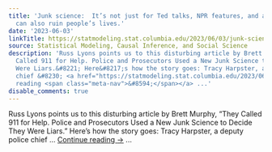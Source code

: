 ```yaml
---
title: 'Junk science:  It’s not just for Ted talks, NPR features, and airport bestsellers.  It
  can also ruin people’s lives.'
date: '2023-06-03'
linkTitle: https://statmodeling.stat.columbia.edu/2023/06/03/junk-science-its-not-just-for-ted-talks-npr-features-and-airport-bestsellers-it-can-also-ruin-peoples-lives/
source: Statistical Modeling, Causal Inference, and Social Science
description: 'Russ Lyons points us to this disturbing article by Brett Murphy, &#8220;They
  Called 911 for Help. Police and Prosecutors Used a New Junk Science to Decide They
  Were Liars.&#8221; Here&#8217;s how the story goes: Tracy Harpster, a deputy police
  chief &#8230; <a href="https://statmodeling.stat.columbia.edu/2023/06/03/junk-science-its-not-just-for-ted-talks-npr-features-and-airport-bestsellers-it-can-also-ruin-peoples-lives/">Continue
  reading <span class="meta-nav">&#8594;</span></a> ...'
disable_comments: true
---
```

Russ Lyons points us to this disturbing article by Brett Murphy, &#8220;They Called 911 for Help. Police and Prosecutors Used a New Junk Science to Decide They Were Liars.&#8221; Here&#8217;s how the story goes: Tracy Harpster, a deputy police chief &#8230; <a href="https://statmodeling.stat.columbia.edu/2023/06/03/junk-science-its-not-just-for-ted-talks-npr-features-and-airport-bestsellers-it-can-also-ruin-peoples-lives/">Continue reading <span class="meta-nav">&#8594;</span></a> ...